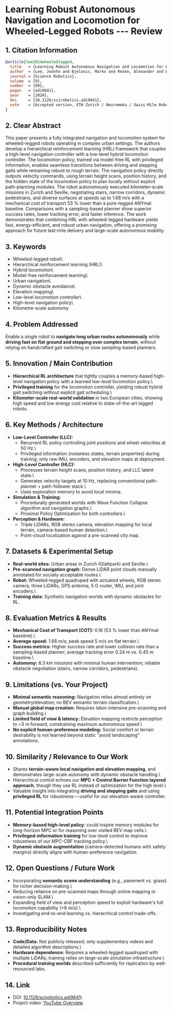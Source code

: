# Learning Robust Autonomous Navigation and Locomotion for Wheeled-Legged Robots --- Review

## 1. Citation Information

``` bibtex
@article{lee2024wheeledlegged,
  title   = {Learning Robust Autonomous Navigation and Locomotion for Wheeled-Legged Robots},
  author  = {Lee, Joonho and Bjelonic, Marko and Reske, Alexander and Wellhausen, Lorenz and Miki, Takahiro and Hutter, Marco},
  journal = {Science Robotics},
  volume  = {9},
  number  = {89},
  pages   = {adi9641},
  year    = {2024},
  doi     = {10.1126/scirobotics.adi9641},
  note    = {Accepted version, ETH Zurich / Neuromeka / Swiss-Mile Robotics AG}
}
```

## 2. Clear Abstract

This paper presents a fully integrated navigation and locomotion system
for wheeled-legged robots operating in complex urban settings. The
authors develop a hierarchical reinforcement learning (HRL) framework
that couples a high-level navigation controller with a low-level hybrid
locomotion controller. The locomotion policy, trained via model-free RL
with privileged information, enables seamless transitions between
driving and stepping gaits while remaining robust to rough terrain. The
navigation policy directly outputs velocity commands, using terrain
height scans, position history, and the hidden state of the locomotion
policy to plan locally without explicit path-planning modules. The robot
autonomously executed kilometer-scale missions in Zurich and Seville,
negotiating stairs, narrow corridors, dynamic pedestrians, and diverse
surfaces at speeds up to 1.68 m/s with a mechanical cost of transport 53
% lower than a pure-legged ANYmal baseline. Comparisons with a
sampling-based planner show superior success rates, lower tracking
error, and faster inference. The work demonstrates that combining HRL
with wheeled-legged hardware yields fast, energy-efficient, and robust
urban navigation, offering a promising approach for future last-mile
delivery and large-scale autonomous mobility.

## 3. Keywords

-   Wheeled-legged robot\
-   Hierarchical reinforcement learning (HRL)\
-   Hybrid locomotion\
-   Model-free reinforcement learning\
-   Urban navigation\
-   Dynamic obstacle avoidance\
-   Elevation mapping\
-   Low-level locomotion controller\
-   High-level navigation policy\
-   Kilometre-scale autonomy

## 4. Problem Addressed

Enable a single robot to **navigate long urban routes autonomously**
while **driving fast on flat ground and stepping over complex terrain**,
without relying on handcrafted gait switching or slow sampling-based
planners.

## 5. Innovation / Main Contribution

-   **Hierarchical RL architecture** that tightly couples a memory-based
    high-level navigation policy with a learned low-level locomotion
    policy.\
-   **Privileged training** for the locomotion controller, yielding
    robust hybrid gait switching without explicit gait scheduling.\
-   **Kilometer-scale real-world validation** in two European cities,
    showing high speed and low energy cost relative to state-of-the-art
    legged robots.

## 6. Key Methods / Architecture

-   **Low-Level Controller (LLC):**
    -   Recurrent RL policy controlling joint positions and wheel
        velocities at 50 Hz.\
    -   Privileged information (noiseless states, terrain properties)
        during training; only raw IMU, encoders, and elevation maps at
        deployment.
-   **High-Level Controller (HLC):**
    -   Processes terrain height scans, position history, and LLC latent
        state.\
    -   Generates velocity targets at 10 Hz, replacing conventional
        path-planner + path-follower stack.\
    -   Uses exploration memory to avoid local minima.
-   **Simulation & Training:**
    -   Procedurally generated worlds with Wave Function Collapse
        algorithm and navigation graphs.\
    -   Proximal Policy Optimization for both controllers.\
-   **Perception & Hardware:**
    -   Triple LiDARs, RGB stereo camera, elevation mapping for local
        terrain, camera-based human detection.\
    -   Point-cloud localization against a pre-scanned city map.

## 7. Datasets & Experimental Setup

-   **Real-world sites:** Urban areas in Zurich (Glattpark) and
    Seville.\
-   **Pre-scanned navigation graph:** Dense LiDAR point clouds manually
    annotated for socially acceptable routes.\
-   **Robot:** Wheeled-legged quadruped with actuated wheels, RGB stereo
    camera, three LiDARs, GPS antenna, 5 G router, IMU, and joint
    encoders.\
-   **Training data:** Synthetic navigation worlds with dynamic
    obstacles for RL.

## 8. Evaluation Metrics & Results

-   **Mechanical Cost of Transport (COT):** 0.16 (53 % lower than ANYmal
    baseline).\
-   **Average speed:** 1.68 m/s; peak speed 5 m/s on flat terrain.\
-   **Success metrics:** Higher success rate and lower collision rate
    than a sampling-based planner; average tracking error 0.24 m
    vs. 0.45 m baseline.\
-   **Autonomy:** 8.3 km missions with minimal human intervention;
    reliable obstacle negotiation (stairs, narrow corridors,
    pedestrians).

## 9. Limitations (vs. Your Project)

-   **Minimal semantic reasoning:** Navigation relies almost entirely on
    geometry/elevation; no BEV semantic terrain classification.\
-   **Manual global map creation:** Requires labor-intensive
    pre-scanning and graph building.\
-   **Limited field of view & latency:** Elevation mapping restricts
    perception to \~3 m forward, constraining maximum autonomous speed.\
-   **No explicit human-preference modeling:** Social comfort or terrain
    desirability is not learned beyond static "avoid landscaping"
    annotations.

## 10. Similarity / Relevance to Our Work

-   Shares **terrain-aware local navigation and elevation mapping**, and
    demonstrates large-scale autonomy with dynamic obstacle handling.\
-   Hierarchical control echoes our **MPC + Control Barrier Function
    layered approach**, though they use RL instead of optimization for
    the high level.\
-   Valuable insight into integrating **driving and stepping gaits** and
    using **privileged RL** for robustness---useful for our
    elevation-aware controller.

## 11. Potential Integration Points

-   **Memory-based high-level policy**: could inspire memory modules for
    long-horizon MPC or for reasoning over visited BEV map cells.\
-   **Privileged-information training** for low-level control to improve
    robustness of our MPC-CBF tracking policy.\
-   **Dynamic obstacle augmentation** (camera-detected humans with
    safety margins) directly aligns with human-preference navigation.

## 12. Open Questions / Future Work

-   Incorporating **semantic scene understanding** (e.g., pavement
    vs. grass) for richer decision-making.\
-   Reducing reliance on pre-scanned maps through online mapping or
    vision-only SLAM.\
-   Expanding field of view and perception speed to exploit hardware's
    full locomotion capability (\>6 m/s).\
-   Investigating end-to-end learning vs. hierarchical control
    trade-offs.

## 13. Reproducibility Notes

-   **Code/Data:** Not publicly released; only supplementary videos and
    detailed algorithm descriptions.\
-   **Hardware dependence:** Requires a wheeled-legged quadruped with
    multiple LiDARs; training relies on large-scale simulation
    infrastructure.\
-   **Procedural training worlds** described sufficiently for
    replication by well-resourced labs.

## 14. Link

-   DOI:
    [10.1126/scirobotics.adi9641](https://doi.org/10.1126/scirobotics.adi9641)\
-   Project video: [YouTube Overview](https://youtu.be/vJXQG2_85V0)
